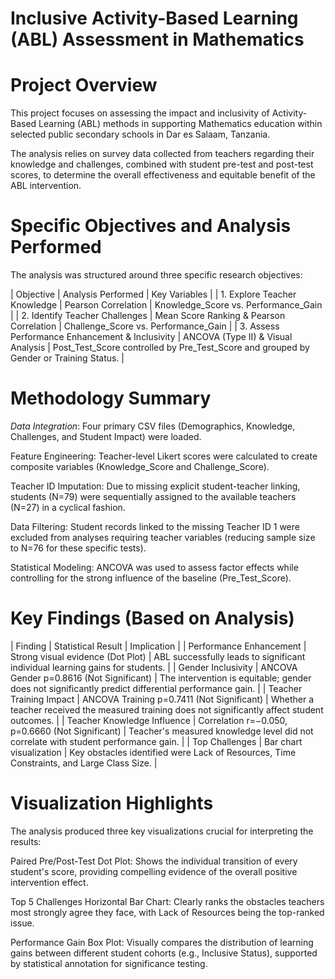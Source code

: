# Inclusive Activity-Based Learning (ABL) Assessment in Mathematics
# Project Overview
This project focuses on assessing the impact and inclusivity of Activity-Based Learning (ABL) methods in supporting Mathematics education within selected public secondary schools in Dar es Salaam, Tanzania.

The analysis relies on survey data collected from teachers regarding their knowledge and challenges, combined with student pre-test and post-test scores, to determine the overall effectiveness and equitable benefit of the ABL intervention.

# Specific Objectives and Analysis Performed
The analysis was structured around three specific research objectives:

| Objective | Analysis Performed | Key Variables | | 1. Explore Teacher Knowledge | Pearson Correlation | Knowledge_Score vs. Performance_Gain | | 2. Identify Teacher Challenges | Mean Score Ranking & Pearson Correlation | Challenge_Score vs. Performance_Gain | | 3. Assess Performance Enhancement & Inclusivity | ANCOVA (Type II) & Visual Analysis | Post_Test_Score controlled by Pre_Test_Score and grouped by Gender or Training Status. |

# Methodology Summary
*Data Integration*: Four primary CSV files (Demographics, Knowledge, Challenges, and Student Impact) were loaded.

Feature Engineering: Teacher-level Likert scores were calculated to create composite variables (Knowledge_Score and Challenge_Score).

Teacher ID Imputation: Due to missing explicit student-teacher linking, students (N=79) were sequentially assigned to the available teachers (N=27) in a cyclical fashion.

Data Filtering: Student records linked to the missing Teacher ID 1 were excluded from analyses requiring teacher variables (reducing sample size to N=76 for these specific tests).

Statistical Modeling: ANCOVA was used to assess factor effects while controlling for the strong influence of the baseline (Pre_Test_Score).

# Key Findings (Based on Analysis)
| Finding | Statistical Result | Implication | | Performance Enhancement | Strong visual evidence (Dot Plot) | ABL successfully leads to significant individual learning gains for students. | | Gender Inclusivity | ANCOVA Gender p=0.8616 (Not Significant) | The intervention is equitable; gender does not significantly predict differential performance gain. | | Teacher Training Impact | ANCOVA Training p=0.7411 (Not Significant) | Whether a teacher received the measured training does not significantly affect student outcomes. | | Teacher Knowledge Influence | Correlation r=−0.050, p=0.6660 (Not Significant) | Teacher's measured knowledge level did not correlate with student performance gain. | | Top Challenges | Bar chart visualization | Key obstacles identified were Lack of Resources, Time Constraints, and Large Class Size. |

# Visualization Highlights
The analysis produced three key visualizations crucial for interpreting the results:

Paired Pre/Post-Test Dot Plot: Shows the individual transition of every student's score, providing compelling evidence of the overall positive intervention effect.

Top 5 Challenges Horizontal Bar Chart: Clearly ranks the obstacles teachers most strongly agree they face, with Lack of Resources being the top-ranked issue.

Performance Gain Box Plot: Visually compares the distribution of learning gains between different student cohorts (e.g., Inclusive Status), supported by statistical annotation for significance testing.
